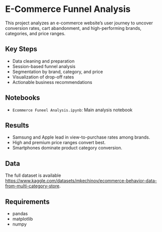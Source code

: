 # E-Commerce Funnel Analysis

This project analyzes an e-commerce website’s user journey to uncover conversion rates, cart abandonment, and high-performing brands, categories, and price ranges.

## Key Steps
- Data cleaning and preparation
- Session-based funnel analysis
- Segmentation by brand, category, and price
- Visualization of drop-off rates
- Actionable business recommendations

## Notebooks
- `Ecommerce Funeel Analysis.ipynb`: Main analysis notebook

## Results
- Samsung and Apple lead in view-to-purchase rates among brands.
- High and premium price ranges convert best.
- Smartphones dominate product category conversion.

## Data
The full dataset is available https://www.kaggle.com/datasets/mkechinov/ecommerce-behavior-data-from-multi-category-store.



## Requirements
- pandas
- matplotlib
- numpy
